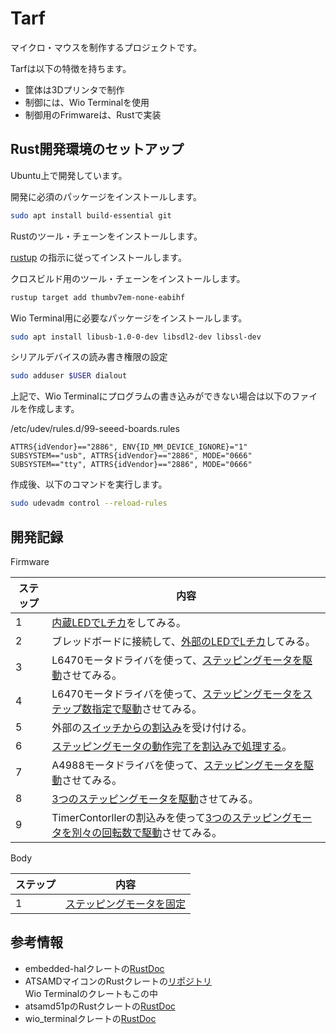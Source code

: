 # Tarf

マイクロ・マウスを制作するプロジェクトです。

Tarfは以下の特徴を持ちます。

* 筐体は3Dプリンタで制作
* 制御には、Wio Terminalを使用
* 制御用のFrimwareは、Rustで実装

## Rust開発環境のセットアップ

Ubuntu上で開発しています。

開発に必須のパッケージをインストールします。

```bash
sudo apt install build-essential git
```

Rustのツール・チェーンをインストールします。

[rustup](https://rustup.rs/) の指示に従ってインストールします。


クロスビルド用のツール・チェーンをインストールします。

```bash
rustup target add thumbv7em-none-eabihf
```

Wio Terminal用に必要なパッケージをインストールします。

```bash
sudo apt install libusb-1.0-0-dev libsdl2-dev libssl-dev
```

シリアルデバイスの読み書き権限の設定

```bash
sudo adduser $USER dialout
```

上記で、Wio Terminalにプログラムの書き込みができない場合は以下のファイルを作成します。

/etc/udev/rules.d/99-seeed-boards.rules
```
ATTRS{idVendor}=="2886", ENV{ID_MM_DEVICE_IGNORE}="1"
SUBSYSTEM=="usb", ATTRS{idVendor}=="2886", MODE="0666"
SUBSYSTEM=="tty", ATTRS{idVendor}=="2886", MODE="0666"
```

作成後、以下のコマンドを実行します。

```bash
sudo udevadm control --reload-rules
```

## 開発記録

Firmware

| ステップ | 内容                                                                                |
| -------- | ----------------------------------------------------------------------------------- |
| 1        | [内蔵LEDでLチカ](./firmware/l-chika)をしてみる。                                    |
| 2        | ブレッドボードに接続して、[外部のLEDでLチカ](./firmware/l-chika-external)してみる。 | 
| 3        | L6470モータドライバを使って、[ステッピングモータを駆動](./firmware/stepper-motor)させてみる。|
| 4        | L6470モータドライバを使って、[ステッピングモータをステップ数指定で駆動](./firmware/stepper-motor-count)させてみる。|
| 5        | 外部の[スイッチからの割込み](./firmware/interrupt-external)を受け付ける。           |
| 6        | [ステッピングモータの動作完了を割込みで処理する](./firmware/stepper-motor-interrupt)。 |
| 7        | A4988モータドライバを使って、[ステッピングモータを駆動](./firmware/stepper-motor-a4988)させてみる。 |
| 8        | [3つのステッピングモータを駆動](./firmware/stepper-motor-a4988-3motor)させてみる。 |
| 9        | TimerContorllerの割込みを使って[3つのステッピングモータを別々の回転数で駆動](./firmware/stepper-motor-a4988-interrupt)させてみる。 |

Body

| ステップ | 内容                                                                                |
| -------- | ----------------------------------------------------------------------------------- |
| 1        | [ステッピングモータを固定](./cad/core1_3_motor)                                       |



## 参考情報

* embedded-halクレートの[RustDoc](https://docs.rs/embedded-hal/0.2.6/embedded_hal/)
* ATSAMDマイコンのRustクレートの[リポジトリ](https://github.com/atsamd-rs/atsamd)  
  Wio Terminalのクレートもこの中
* atsamd51pのRustクレートの[RustDoc](https://docs.rs/atsamd51p/0.9.0/atsamd51p/)
* wio_terminalクレートの[RustDoc](https://docs.rs/wio_terminal/0.3.0/wio_terminal/)
